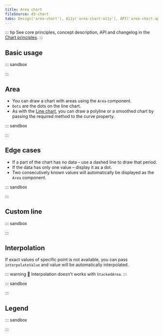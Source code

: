 ```yaml
---
title: Area chart
fileSource: d3-chart
tabs: Design('area-chart'), A11y('area-chart-a11y'), API('area-chart-api'), Examples('area-chart-d3-code'), Changelog('d3-chart-changelog')
---
```


::: tip
See core principles, concept description, API and changelog in the [Chart principles](/data-display/d3-chart/d3-chart).
:::

## Basic usage

::: sandbox

<script lang="tsx">
import React from 'react';
import { Chart } from '@semcore/ui/d3-chart';

function formatDate(value) {
  const options = {
    month: 'short' as const,
    day: 'numeric' as const,
  };

  return new Intl.DateTimeFormat('en', options).format(value);
}

const Demo = () => {
  return (
    <Chart.Area
      groupKey={'time'}
      data={data}
      plotWidth={500}
      plotHeight={200}
      tooltipValueFormatter={formatDate}
    />
  );
};

const date = new Date();
const data = Array(10)
  .fill({})
  .map((d, i) => {
    return {
      time: new Date(date.setDate(date.getDate() + 5)),
      line: Math.random() * 10,
    };
  });
</script>

:::

## Area

- You can draw a chart with areas using the `Area` component.
- `Dots` are the dots on the line chart.
- As with the [Line chart](/data-display/line-chart/line-chart-d3-code), you can draw a polyline or a smoothed chart by passing the required method to the curve property.

::: sandbox

<script lang="tsx">
import React from 'react';
import { Plot, XAxis, YAxis, minMax, Area } from '@semcore/ui/d3-chart';
import { scaleLinear } from 'd3-scale';
import { curveCardinal } from 'd3-shape';

function formatDate(value, options) {
  return new Intl.DateTimeFormat('en', options).format(value);
}

const Demo = () => {
  const MARGIN = 40;
  const width = 500;
  const height = 300;

  const xScale = scaleLinear()
    .range([MARGIN, width - MARGIN])
    .domain(minMax(data, 'time'));

  const yScale = scaleLinear()
    .range([height - MARGIN, MARGIN])
    .domain([0, 10]);

  return (
    <Plot data={data} scale={[xScale, yScale]} width={width} height={height}>
      <YAxis>
        <YAxis.Ticks />
        <YAxis.Grid />
      </YAxis>
      <XAxis>
        <XAxis.Ticks ticks={data.map((d) => +d.time)}>
          {({ value }) => ({
            children: formatDate(value, {
              month: 'short',
              day: 'numeric',
            }),
          })}
        </XAxis.Ticks>
      </XAxis>
      <Area x='time' y='line' curve={curveCardinal}>
        <Area.Dots display />
      </Area>
    </Plot>
  );
};

const date = new Date();
const data = Array(10)
  .fill({})
  .map((d, i) => {
    return {
      time: new Date(date.setDate(date.getDate() + 5)),
      line: Math.random() * 10,
    };
  });
</script>

:::

## Edge cases

- If a part of the chart has no data – use a dashed line to draw that period.
- If the data has only one value – display it as a dot.
- Two consecutively known values will automatically be displayed as the `Area` component.

::: sandbox

<script lang="tsx">
import React from 'react';
import { Plot, XAxis, YAxis, minMax, HoverLine, Area } from '@semcore/ui/d3-chart';
import { scaleLinear } from 'd3-scale';
import { Flex } from '@semcore/ui/flex-box';
import { Text } from '@semcore/ui/typography';

const Demo = () => {
  const MARGIN = 40;
  const width = 500;
  const height = 300;

  const xScale = scaleLinear()
    .range([MARGIN, width - MARGIN])
    .domain(minMax(data, 'x'));

  const yScale = scaleLinear()
    .range([height - MARGIN, MARGIN])
    .domain([0, 10]);

  return (
    <Plot data={data} scale={[xScale, yScale]} width={width} height={height}>
      <YAxis>
        <YAxis.Ticks />
        <YAxis.Grid />
      </YAxis>
      <XAxis>
        <XAxis.Ticks />
      </XAxis>
      <Area x='x' y='y'>
        <Area.Null />
        <Area.Dots />
      </Area>
      <HoverLine.Tooltip x='x' wMin={100}>
        {({ xIndex }) => {
          return {
            children: (
              <>
                <HoverLine.Tooltip.Title>{data[xIndex].x}</HoverLine.Tooltip.Title>
                <Flex justifyContent='space-between'>
                  <HoverLine.Tooltip.Dot mr={4}>Line</HoverLine.Tooltip.Dot>
                  <Text bold>{data[xIndex].y ?? 'n/a'}</Text>
                </Flex>
              </>
            ),
          };
        }}
      </HoverLine.Tooltip>
    </Plot>
  );
};

const data = [
  { x: 0, y: 1 },
  { x: 1, y: 4 },
  { x: 2, y: null },
  { x: 3, y: null },
  { x: 4, y: 1 },
  { x: 5, y: null },
];
</script>

:::

## Custom line

::: sandbox

<script lang="tsx">
import React from 'react';
import { scaleLinear } from 'd3-scale';
import { curveCardinal } from 'd3-shape';
import { Area, minMax, Plot, XAxis, YAxis } from '@semcore/ui/d3-chart';

const customLineStyles = { strokeWidth: 1, stroke: 'orange' };

const Demo = () => {
  const MARGIN = 40;
  const width = 500;
  const height = 300;

  const xScale = scaleLinear()
    .range([MARGIN, width - MARGIN])
    .domain(minMax(data, 'x'));

  const yScale = scaleLinear()
    .range([height - MARGIN, MARGIN])
    .domain([0, 10]);

  return (
    <Plot data={data} scale={[xScale, yScale]} width={width} height={height}>
      <YAxis>
        <YAxis.Ticks />
      </YAxis>
      <XAxis>
        <XAxis.Ticks />
      </XAxis>
      <Area x='x' y='y' curve={curveCardinal}>
        <Area.Line style={customLineStyles} />
      </Area>
    </Plot>
  );
};

const data = Array(10)
  .fill({})
  .map((d, i) => {
    return {
      x: i,
      y: Math.random() * 10,
    };
  });
</script>

:::

## Interpolation

If exact values of specific point is not available, you can pass `interpolateValue` and value will be automatically interpolated.

::: warning
:rotating_light: Interpolation doesn't works with `StackedArea`.
:::

::: sandbox

<script lang="tsx">
import React from 'react';
import { Plot, XAxis, YAxis, minMax, Area, interpolateValue } from '@semcore/ui/d3-chart';
import { scaleLinear } from 'd3-scale';
import { curveCardinal } from 'd3-shape';

function formatDate(value, options) {
  return new Intl.DateTimeFormat('en', options).format(value);
}

const Demo = () => {
  const MARGIN = 40;
  const width = 500;
  const height = 300;

  const xScale = scaleLinear()
    .range([MARGIN, width - MARGIN])
    .domain(minMax(data, 'time'));

  const yScale = scaleLinear()
    .range([height - MARGIN, MARGIN])
    .domain([0, 10]);

  return (
    <Plot data={data} scale={[xScale, yScale]} width={width} height={height}>
      <YAxis>
        <YAxis.Ticks />
        <YAxis.Grid />
      </YAxis>
      <XAxis>
        <XAxis.Ticks ticks={data.map((d) => +d.time)}>
          {({ value }) => ({
            children: formatDate(value, {
              month: 'short',
              day: 'numeric',
            }),
          })}
        </XAxis.Ticks>
      </XAxis>
      <Area x='time' y='line1' curve={curveCardinal}>
        <Area.Dots display />
      </Area>
      <Area x='time' y='line2' curve={curveCardinal}>
        <Area.Dots display />
      </Area>
    </Plot>
  );
};

const data = [
  {
    time: new Date(Date.now() + 5 * 60 * 60 * 1000),
    line1: 5,
    line2: 3,
  },
  {
    time: new Date(Date.now() + 10 * 60 * 60 * 1000),
    line1: 8,
    line2: interpolateValue,
  },
  {
    time: new Date(Date.now() + 15 * 60 * 60 * 1000),
    line1: 4,
    line2: 8,
  },
  {
    time: new Date(Date.now() + 20 * 60 * 60 * 1000),
    line1: 5,
    line2: interpolateValue,
  },
  {
    time: new Date(Date.now() + 25 * 60 * 60 * 1000),
    line1: 5,
    line2: interpolateValue,
  },
  {
    time: new Date(Date.now() + 30 * 60 * 60 * 1000),
    line1: 3,
    line2: 1,
  },
];
</script>

:::

## Legend

::: sandbox

<script lang="tsx">
import React from 'react';
import {
  Plot,
  XAxis,
  YAxis,
  minMax,
  Area,
  interpolateValue,
  ChartLegend,
  makeDataHintsContainer,
} from '@semcore/ui/d3-chart';
import { scaleLinear } from 'd3-scale';
import { curveCardinal } from 'd3-shape';

function formatDate(value, options) {
  return new Intl.DateTimeFormat('en', options).format(value);
}

const dataHints = makeDataHintsContainer();

const Demo = () => {
  const MARGIN = 40;
  const width = 500;
  const height = 300;

  const xScale = scaleLinear()
    .range([MARGIN, width - MARGIN])
    .domain(minMax(data, 'time'));

  const yScale = scaleLinear()
    .range([height - MARGIN, MARGIN])
    .domain([0, 10]);

  const [legendItems, setLegendItems] = React.useState(
    Object.keys(data[0])
      .filter((name) => name !== 'time')
      .map((item, index) => {
        return {
          id: item,
          label: `Line (${item})`,
          checked: true,
          color: `chart-palette-order-${index + 1}`,
        };
      }),
  );

  const handleChangeVisible = React.useCallback((id: string, isVisible: boolean) => {
    setLegendItems((prevItems) => {
      return prevItems.map((item) => {
        if (item.id === id) {
          item.checked = isVisible;
        }

        return item;
      });
    });
  }, []);

  return (
    <>
      <ChartLegend
        dataHints={dataHints}
        items={legendItems}
        onChangeVisibleItem={handleChangeVisible}
      />
      <Plot
        data={data}
        scale={[xScale, yScale]}
        width={width}
        height={height}
        dataHints={dataHints}
      >
        <YAxis>
          <YAxis.Ticks />
          <YAxis.Grid />
        </YAxis>
        <XAxis>
          <XAxis.Ticks ticks={data.map((d) => +d.time)}>
            {({ value }) => ({
              children: formatDate(value, {
                month: 'short',
                day: 'numeric',
              }),
            })}
          </XAxis.Ticks>
        </XAxis>
        {legendItems.map((item) => {
          return (
            item.checked && (
              <Area key={item.id} x='time' y={item.id} curve={curveCardinal} color={item.color}>
                <Area.Dots display />
              </Area>
            )
          );
        })}
      </Plot>
    </>
  );
};

const data = [
  {
    time: new Date(Date.now() + 5 * 60 * 60 * 1000),
    line1: 5,
    line2: 3,
  },
  {
    time: new Date(Date.now() + 10 * 60 * 60 * 1000),
    line1: 8,
    line2: interpolateValue,
  },
  {
    time: new Date(Date.now() + 15 * 60 * 60 * 1000),
    line1: 4,
    line2: 8,
  },
  {
    time: new Date(Date.now() + 20 * 60 * 60 * 1000),
    line1: 5,
    line2: interpolateValue,
  },
  {
    time: new Date(Date.now() + 25 * 60 * 60 * 1000),
    line1: 5,
    line2: interpolateValue,
  },
  {
    time: new Date(Date.now() + 30 * 60 * 60 * 1000),
    line1: 3,
    line2: 1,
  },
];
</script>

:::

